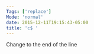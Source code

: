 ```yaml
---
Tags: ['replace']
Mode: 'normal'
date: 2015-12-11T19:15:43-05:00
title: 'c$ '
---
```


 Change to the end of the line

